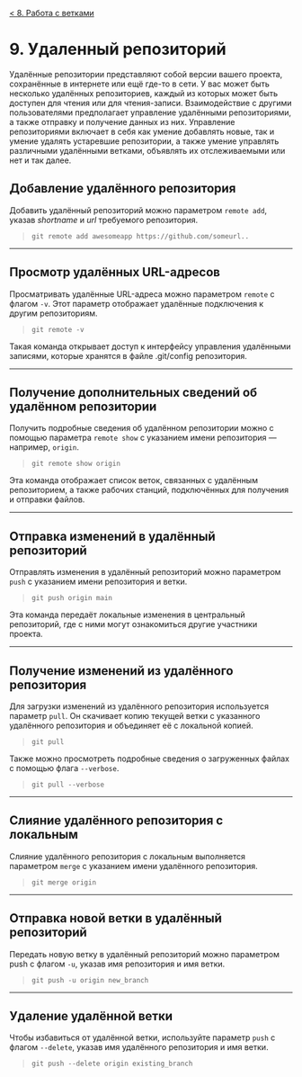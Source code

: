 [< 8. Работа с ветками](./branch8.md)

# **9. Удаленный репозиторий**

Удалённые репозитории представляют собой версии вашего проекта, сохранённые в интернете или ещё где-то в сети. У вас может быть несколько удалённых репозиториев, каждый из которых может быть доступен для чтения или для чтения-записи. Взаимодействие с другими пользователями предполагает управление удалёнными репозиториями, а также отправку и получение данных из них. Управление репозиториями включает в себя как умение добавлять новые, так и умение удалять устаревшие репозитории, а также умение управлять различными удалёнными ветками, объявлять их отслеживаемыми или нет и так далее.



## **Добавление удалённого репозитория**

Добавить удалённый репозиторий можно параметром `remote add`, указав *shortname* и *url* требуемого репозитория.

> `git remote add awesomeapp https://github.com/someurl..`

---

## **Просмотр удалённых URL-адресов**

Просматривать удалённые URL-адреса можно параметром `remote` с флагом `-v`. Этот параметр отображает удалённые подключения к другим репозиториям.

> `git remote -v`

Такая команда открывает доступ к интерфейсу управления удалёнными записями, которые хранятся в файле .git/config репозитория.

---

## **Получение дополнительных сведений об удалённом репозитории**

Получить подробные сведения об удалённом репозитории можно с помощью параметра `remote show` с указанием имени репозитория — например, `origin`.

> `git remote show origin`

Эта команда отображает список веток, связанных с удалённым репозиторием, а также рабочих станций, подключённых для получения и отправки файлов.

---

## **Отправка изменений в удалённый репозиторий**

Отправлять изменения в удалённый репозиторий можно параметром `push` с указанием имени репозитория и ветки.

> `git push origin main`

Эта команда передаёт локальные изменения в центральный репозиторий, где с ними могут ознакомиться другие участники проекта.

---

## **Получение изменений из удалённого репозитория**

Для загрузки изменений из удалённого репозитория используется параметр `pull`. Он скачивает копию текущей ветки с указанного удалённого репозитория и объединяет её с локальной копией.

> `git pull`

Также можно просмотреть подробные сведения о загруженных файлах с помощью флага `--verbose`.

> `git pull --verbose`

---

## **Слияние удалённого репозитория с локальным**

Слияние удалённого репозитория с локальным выполняется параметром `merge` с указанием имени удалённого репозитория.

> `git merge origin`

---

## **Отправка новой ветки в удалённый репозиторий**

Передать новую ветку в удалённый репозиторий можно параметром push с флагом `-u`, указав имя репозитория и имя ветки.

> `git push -u origin new_branch`

---

## **Удаление удалённой ветки**

Чтобы избавиться от удалённой ветки, используйте параметр `push` с флагом `--delete`, указав имя удалённого репозитория и имя ветки.

> `git push --delete origin existing_branch`
